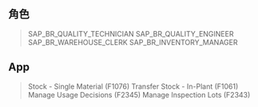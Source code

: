 ## 角色
> SAP_BR_QUALITY_TECHNICIAN
> SAP_BR_QUALITY_ENGINEER
> SAP_BR_WAREHOUSE_CLERK
> SAP_BR_INVENTORY_MANAGER
## App
> Stock - Single Material (F1076)
> Transfer Stock - In-Plant (F1061)
> Manage Usage Decisions (F2345)
> Manage Inspection Lots (F2343)